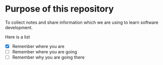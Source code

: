 Purpose of this repository
=====================
To collect notes and share information which we are using to learn software development.

Here is a list
- [x] Remember where you are
- [ ] Remember where you are going
- [ ] Remember why you are going there
